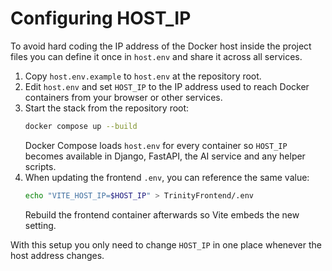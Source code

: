 # Configuring HOST_IP

To avoid hard coding the IP address of the Docker host inside the project files
you can define it once in `host.env` and share it across all services.

1. Copy `host.env.example` to `host.env` at the repository root.
2. Edit `host.env` and set `HOST_IP` to the IP address used to reach Docker
   containers from your browser or other services.
3. Start the stack from the repository root:
   ```bash
   docker compose up --build
   ```
   Docker Compose loads `host.env` for every container so `HOST_IP` becomes
   available in Django, FastAPI, the AI service and any helper scripts.
4. When updating the frontend `.env`, you can reference the same value:
   ```bash
   echo "VITE_HOST_IP=$HOST_IP" > TrinityFrontend/.env
   ```
   Rebuild the frontend container afterwards so Vite embeds the new setting.

With this setup you only need to change `HOST_IP` in one place whenever the host
address changes.
